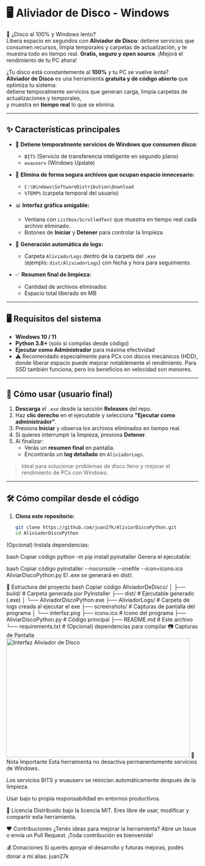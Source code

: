 # 🖥 Aliviador de Disco - Windows

🚀 ¿Disco al 100% y Windows lento?  
Libera espacio en segundos con **Aliviador de Disco**: detiene servicios que consumen recursos, limpia temporales y carpetas de actualización, y te muestra todo en tiempo real. **Gratis, seguro y open source**. ¡Mejorá el rendimiento de tu PC ahora!

¿Tu disco está constantemente al **100%** y tu PC se vuelve lenta?  
**Aliviador de Disco** es una herramienta **gratuita y de código abierto** que optimiza tu sistema:  
detiene temporalmente servicios que generan carga, limpia carpetas de actualizaciones y temporales,  
y muestra en **tiempo real** lo que se elimina.

---

## ✨ Características principales

- 🛑 **Detiene temporalmente servicios de Windows que consumen disco:**
  - `BITS` (Servicio de transferencia inteligente en segundo plano)
  - `wuauserv` (Windows Update)

- 🧹 **Elimina de forma segura archivos que ocupan espacio innecesario:**
  - `C:\Windows\SoftwareDistribution\Download`
  - `%TEMP%` (carpeta temporal del usuario)

- 📊 **Interfaz gráfica amigable:**
  - Ventana con `Listbox/ScrolledText` que muestra en tiempo real cada archivo eliminado.
  - Botones de **Iniciar** y **Detener** para controlar la limpieza.

- 💾 **Generación automática de logs:**
  - Carpeta `AliviadorLogs` dentro de la carpeta del `.exe`  
    (ejemplo: `dist/AliviadorLogs`) con fecha y hora para seguimiento.

- ✅ **Resumen final de limpieza:**
  - Cantidad de archivos eliminados
  - Espacio total liberado en MB

---

## 🖥 Requisitos del sistema

- **Windows 10 / 11**  
- **Python 3.8+** (solo si compilas desde código)  
- **Ejecutar como Administrador** para máxima efectividad
- ⚠️ Recomendado especialmente para PCs con discos mecánicos (HDD), donde liberar espacio puede mejorar notablemente el rendimiento. Para SSD también funciona, pero los beneficios en velocidad son menores.
---

## 🚀 Cómo usar (usuario final)

1. **Descarga** el `.exe` desde la sección **Releases** del repo.  
2. Haz **clic derecho** en el ejecutable y selecciona **"Ejecutar como administrador"**.  
3. Presiona **Iniciar** y observa los archivos eliminados en tiempo real.  
4. Si quieres interrumpir la limpieza, presiona **Detener**.  
5. Al finalizar:
   - Verás un **resumen final** en pantalla.  
   - Encontrarás un **log detallado** en `AliviadorLogs`.

> Ideal para solucionar problemas de disco lleno y mejorar el rendimiento de PCs con Windows.

---

## 🛠 Cómo compilar desde el código

1. **Clona este repositorio:**
   ```bash
   git clone https://github.com/juan27k/AliviarDiscoPython.git
   cd AliviadorDiscoPython
(Opcional) Instala dependencias:

bash
Copiar código
python -m pip install pyinstaller
Genera el ejecutable:

bash
Copiar código
pyinstaller --noconsole --onefile --icon=icono.ico AliviarDiscoPython.py
El .exe se generará en dist/.

📂 Estructura del proyecto
bash
Copiar código
AliviadorDeDisco/
│
├── build/                   # Carpeta generada por PyInstaller
├── dist/                    # Ejecutable generado (.exe)
│   └── AliviadorDiscoPython.exe
├── AliviadorLogs/           # Carpeta de logs creada al ejecutar el exe
├── screenshots/             # Capturas de pantalla del programa
│   └── interfaz.png
├── icono.ico                # Icono del programa
├── AliviarDiscoPython.py    # Código principal
├── README.md                # Este archivo
└── requirements.txt         # (Opcional) dependencias para compilar
📷 Capturas de Pantalla
<img width="480" height="311" alt="Interfaz Aliviador de Disco" src="https://github.com/user-attachments/assets/ad32ba59-aaec-4c4b-8f26-92b4990e3dc4" />
📢 Nota Importante
Esta herramienta no desactiva permanentemente servicios de Windows.

Los servicios BITS y wuauserv se reinician automáticamente después de la limpieza.

Usar bajo tu propia responsabilidad en entornos productivos.

📜 Licencia
Distribuido bajo la licencia MIT.
Eres libre de usar, modificar y compartir esta herramienta.

❤️ Contribuciones
¿Tenés ideas para mejorar la herramienta?
Abre un Issue o envía un Pull Request. ¡Toda contribución es bienvenida!

💰 Donaciones
Si querés apoyar el desarrollo y futuras mejoras, podés donar a mi alias: juan27k
